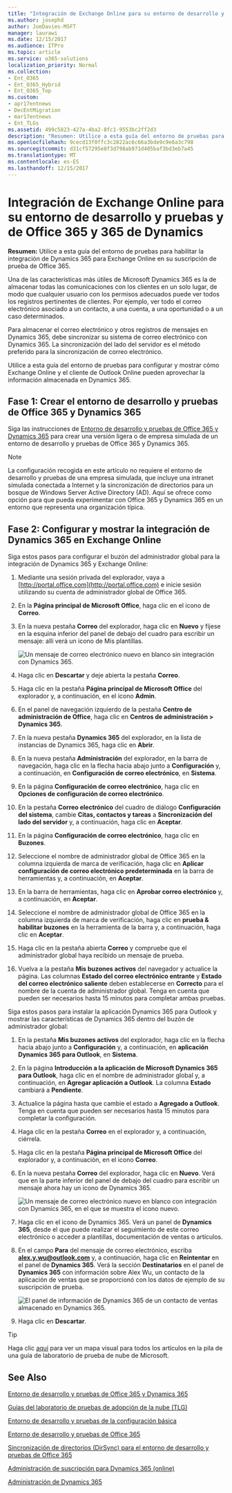 ```yaml
---
title: "Integración de Exchange Online para su entorno de desarrollo y pruebas y de Office 365 y 365 de Dynamics"
ms.author: josephd
author: JoeDavies-MSFT
manager: laurawi
ms.date: 12/15/2017
ms.audience: ITPro
ms.topic: article
ms.service: o365-solutions
localization_priority: Normal
ms.collection:
- Ent_O365
- Ent_O365_Hybrid
- Ent_O365_Top
ms.custom:
- apr17entnews
- DecEntMigration
- mar17entnews
- Ent_TLGs
ms.assetid: 499c5823-427a-4ba2-8fc1-9553bc2ff2d3
description: "Resumen: Utilice a esta guía del entorno de pruebas para habilitar la integración de Dynamics 365 para Exchange Online en su suscripción de prueba de Office 365."
ms.openlocfilehash: 9cecd13f0ffc3c2822ac6c66a3bde9c9e6a3c798
ms.sourcegitcommit: d31cf57295e8f3d798ab971d405baf3bd3eb7a45
ms.translationtype: MT
ms.contentlocale: es-ES
ms.lasthandoff: 12/15/2017
---
```

# <a name="exchange-online-integration-for-your-office-365-and-dynamics-365-devtest-environment"></a>Integración de Exchange Online para su entorno de desarrollo y pruebas y de Office 365 y 365 de Dynamics

 **Resumen:** Utilice a esta guía del entorno de pruebas para habilitar la integración de Dynamics 365 para Exchange Online en su suscripción de prueba de Office 365.
  
Una de las características más útiles de Microsoft Dynamics 365 es la de almacenar todas las comunicaciones con los clientes en un solo lugar, de modo que cualquier usuario con los permisos adecuados puede ver todos los registros pertinentes de clientes. Por ejemplo, ver todo el correo electrónico asociado a un contacto, a una cuenta, a una oportunidad o a un caso determinados.
  
Para almacenar el correo electrónico y otros registros de mensajes en Dynamics 365, debe sincronizar su sistema de correo electrónico con Dynamics 365. La sincronización del lado del servidor es el método preferido para la sincronización de correo electrónico.
  
Utilice a esta guía del entorno de pruebas para configurar y mostrar cómo Exchange Online y el cliente de Outlook Online pueden aprovechar la información almacenada en Dynamics 365. 
  
## <a name="phase-1-build-out-the-office-365-and-dynamics-365-devtest-environment"></a>Fase 1: Crear el entorno de desarrollo y pruebas de Office 365 y Dynamics 365

Siga las instrucciones de [Entorno de desarrollo y pruebas de Office 365 y Dynamics 365](office-365-and-dynamics-365-dev-test-environment.md) para crear una versión ligera o de empresa simulada de un entorno de desarrollo y pruebas de Office 365 y Dynamics 365.
  
> [!NOTE]
> La configuración recogida en este artículo no requiere el entorno de desarrollo y pruebas de una empresa simulada, que incluye una intranet simulada conectada a Internet y la sincronización de directorios para un bosque de Windows Server Active Directory (AD). Aquí se ofrece como opción para que pueda experimentar con Office 365 y Dynamics 365 en un entorno que representa una organización típica. 
  
## <a name="phase-2-configure-and-demonstrate-dynamics-365-integration-in-exchange-online"></a>Fase 2: Configurar y mostrar la integración de Dynamics 365 en Exchange Online

Siga estos pasos para configurar el buzón del administrador global para la integración de Dynamics 365 y Exchange Online:
  
1. Mediante una sesión privada del explorador, vaya a [http://portal.office.com](http://portal.office.com) e inicie sesión utilizando su cuenta de administrador global de Office 365.
    
2. En la **Página principal de Microsoft Office**, haga clic en el icono de **Correo**.
    
3. En la nueva pestaña **Correo** del explorador, haga clic en **Nuevo** y fíjese en la esquina inferior del panel de debajo del cuadro para escribir un mensaje: allí verá un icono de Mis plantillas.
    
     ![Un mensaje de correo electrónico nuevo en blanco sin integración con Dynamics 365.](images/879b54fd-a68f-4581-9f89-d5050df6f4de.png)
  
4. Haga clic en **Descartar** y deje abierta la pestaña **Correo**.
    
5. Haga clic en la pestaña **Página principal de Microsoft Office** del explorador y, a continuación, en el icono **Admin**.
    
6. En el panel de navegación izquierdo de la pestaña **Centro de administración de Office**, haga clic en **Centros de administración > Dynamics 365**.
    
7. En la nueva pestaña **Dynamics 365** del explorador, en la lista de instancias de Dynamics 365, haga clic en **Abrir**.
    
8. En la nueva pestaña **Administración** del explorador, en la barra de navegación, haga clic en la flecha hacia abajo junto a **Configuración** y, a continuación, en **Configuración de correo electrónico**, en **Sistema**.
    
9.  En la página **Configuración de correo electrónico**, haga clic en **Opciones de configuración de correo electrónico**.
    
10. En la pestaña **Correo electrónico** del cuadro de diálogo **Configuración del sistema**, cambie **Citas, contactos y tareas** a **Sincronización del lado del servidor** y, a continuación, haga clic en **Aceptar**.
    
11. En la página **Configuración de correo electrónico**, haga clic en **Buzones**.
    
12. Seleccione el nombre de administrador global de Office 365 en la columna izquierda de marca de verificación, haga clic en **Aplicar configuración de correo electrónico predeterminada** en la barra de herramientas y, a continuación, en **Aceptar**.
    
13. En la barra de herramientas, haga clic en **Aprobar correo electrónico** y, a continuación, en **Aceptar**.
    
14. Seleccione el nombre de administrador global de Office 365 en la columna izquierda de marca de verificación, haga clic en **prueba &amp; habilitar buzones** en la herramienta de la barra y, a continuación, haga clic en **Aceptar**.
    
15. Haga clic en la pestaña abierta **Correo** y compruebe que el administrador global haya recibido un mensaje de prueba.
    
16. Vuelva a la pestaña **Mis buzones activos** del navegador y actualice la página. Las columnas **Estado del correo electrónico entrante** y **Estado del correo electrónico saliente** deben establecerse en **Correcto** para el nombre de la cuenta de administrador global. Tenga en cuenta que pueden ser necesarios hasta 15 minutos para completar ambas pruebas.
    
Siga estos pasos para instalar la aplicación Dynamics 365 para Outlook y mostrar las características de Dynamics 365 dentro del buzón de administrador global:
  
1. En la pestaña **Mis buzones activos** del explorador, haga clic en la flecha hacia abajo junto a **Configuración** y, a continuación, en **aplicación Dynamics 365 para Outlook**, en **Sistema**.
    
2. En la página **Introducción a la aplicación de Microsoft Dynamics 365 para Outlook**, haga clic en el nombre de administrador global y, a continuación, en **Agregar aplicación a Outlook**. La columna **Estado** cambiará a **Pendiente**.
    
3. Actualice la página hasta que cambie el estado a **Agregado a Outlook**. Tenga en cuenta que pueden ser necesarios hasta 15 minutos para completar la configuración.
    
4. Haga clic en la pestaña **Correo** en el explorador y, a continuación, ciérrela.
    
5. Haga clic en la pestaña **Página principal de Microsoft Office** del explorador y, a continuación, en el icono **Correo**.
    
6. En la nueva pestaña **Correo** del explorador, haga clic en **Nuevo**. Verá que en la parte inferior del panel de debajo del cuadro para escribir un mensaje ahora hay un icono de Dynamics 365.
    
     ![Un mensaje de correo electrónico nuevo en blanco con integración con Dynamics 365, en el que se muestra el icono nuevo.](images/ecb822e1-45fe-4481-99a1-294317d1d2de.png)
  
7. Haga clic en el icono de Dynamics 365. Verá un panel de **Dynamics 365**, desde el que puede realizar el seguimiento de este correo electrónico o acceder a plantillas, documentación de ventas o artículos.
    
8. En el campo **Para** del mensaje de correo electrónico, escriba **alex.y.wu@outlook.com** y, a continuación, haga clic en **Reintentar** en el panel de **Dynamics 365**. Verá la sección **Destinatarios** en el panel de **Dynamics 365** con información sobre Alex Wu, un contacto de la aplicación de ventas que se proporcionó con los datos de ejemplo de su suscripción de prueba.
    
     ![El panel de información de Dynamics 365 de un contacto de ventas almacenado en Dynamics 365.](images/a010fa5f-3f1b-47d4-ab5e-d00d85a24a3f.png)
  
9. Haga clic en **Descartar**.

> [!TIP]
> Haga clic [aquí](http://aka.ms/catlgstack) para ver un mapa visual para todos los artículos en la pila de una guía de laboratorio de prueba de nube de Microsoft.
    
## <a name="see-also"></a>See Also

[Entorno de desarrollo y pruebas de Office 365 y Dynamics 365](office-365-and-dynamics-365-dev-test-environment.md)
  
[Guías del laboratorio de pruebas de adopción de la nube (TLG)](cloud-adoption-test-lab-guides-tlgs.md)
  
[Entorno de desarrollo y pruebas de la configuración básica](base-configuration-dev-test-environment.md)
  
[Entorno de desarrollo y pruebas de Office 365](office-365-dev-test-environment.md)
  
[Sincronización de directorios (DirSync) para el entorno de desarrollo y pruebas de Office 365](dirsync-for-your-office-365-dev-test-environment.md)

[Administración de suscripción para Dynamics 365 (online)](https://technet.microsoft.com/library/jj679903.aspx)
  
[Administración de Dynamics 365](https://technet.microsoft.com/library/dn531101.aspx)


